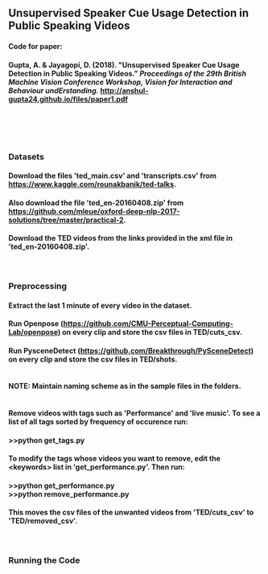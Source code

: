## Unsupervised Speaker Cue Usage Detection in Public Speaking Videos

#### Code for paper:
#### Gupta, A. & Jayagopi, D. (2018). "Unsupervised Speaker Cue Usage Detection in Public Speaking Videos." *Proceedings of the 29th British Machine Vision Conference Workshop, Vision for Interaction and Behaviour undErstanding.* http://anshul-gupta24.github.io/files/paper1.pdf
# </br>

####
### Datasets
#### Download the files 'ted_main.csv' and 'transcripts.csv' from https://www.kaggle.com/rounakbanik/ted-talks.
#### Also download the file 'ted_en-20160408.zip' from https://github.com/mleue/oxford-deep-nlp-2017-solutions/tree/master/practical-2.
#### Download the TED videos from the links provided in the xml file in 'ted_en-20160408.zip'.
#### </br>


### Preprocessing
#### Extract the last 1 minute of every video in the dataset.
#### Run Openpose (https://github.com/CMU-Perceptual-Computing-Lab/openpose) on every clip and store the csv files in TED/cuts_csv.
#### Run PysceneDetect (https://github.com/Breakthrough/PySceneDetect) on every clip and store the csv files in TED/shots. </br> </br>
#### NOTE: Maintain naming scheme as in the sample files in the folders. </br></br>
#### Remove videos with tags such as 'Performance' and 'live music'. To see a list of all tags sorted by frequency of occurence run:
#### >>python get_tags.py
#### To modify the tags whose videos you want to remove, edit the \<keywords\> list in 'get_performance.py'. Then run:
#### >>python get_performance.py </br> >>python remove_performance.py
#### This moves the csv files of the unwanted videos from 'TED/cuts_csv' to 'TED/removed_csv'. 
#### </br>

### Running the Code
